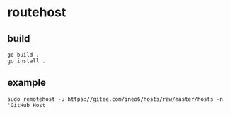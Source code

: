 # routehost

## build
```
go build .
go install .
```

## example
```
sudo remotehost -u https://gitee.com/ineo6/hosts/raw/master/hosts -n 'GitHub Host'
```